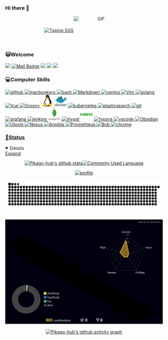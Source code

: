 ### Hi there 👋

<div align="center" style="display: flex; justify-content: center; align-items: center;">
  <a href="https://git.io/typing-svg">
    <img src="https://readme-typing-svg.herokuapp.com?font=Ma+Shan+Zheng&size=30&duration=3800&pause=1500&center=true&vCenter=true&width=435&lines=%E4%BA%BA%E7%94%9F%E5%A4%A9%E5%9C%B0%E9%97%B4%EF%BC%8C%E5%BF%BD%E5%A6%82%E8%BF%9C%E8%A1%8C%E5%AE%A2" alt="Typing SVG">
  </a>
  <img src="https://github.com/Pikago-hub/Pikago-hub/blob/426417d353e10aac2e22d8d001b9b3565f1be8c5/gif/SNJYW.gif?raw=true" width="160" height="90" alt="GIF">
</div>

### 😺Welcome

[![](https://visitor-badge.laobi.icu/badge?page_id=Pikago-hub.Pikago-hub)](https://visitor-badge.laobi.icu/badge?page_id=Pikago-hub.Pikago-hub)
[![Mail Badge](https://img.shields.io/badge/-wuxiaozhu9821@hotmail.com-c14438?style=flat&logo=Gmail&logoColor=white&link=mailto:wuxiaozhu9821@hotmail.com)](mailto:wuxiaozhu9821@hotmail.com)
[![](https://img.shields.io/github/stars/Pikago-hub?color=fefb7b&logo=Undertale)](https://github-readme-stats-git-masterorgs-github-readme-stats-team.vercel.app/api?username=Pikago-hub&include_orgs=true&hide_title=false&hide_border=true&show_icons=true&include_all_commits=true&line_height=20&bg_color=0,EC6C6C,FFD479,FFFC79,73FA79&theme=graywhite&locale=cn)
[![](https://img.shields.io/github/followers/Pikago-hub?color=27da6b&logo=Handshake)](https://github.com/Pikago-hub?tab=followers)
[![](https://img.shields.io/badge/Website-PersonalWebsite-c780fa)](https://www.jerryzywu.com/)

### 💻Computer Skills

<a href="https://github.com" target="_blank"> <img src="https://cdn.jsdelivr.net/gh/devicons/devicon/icons/github/github-original.svg" alt="github" width="40" height="40"/> </a><a href="https://apple.com" target="_blank"> <img src="https://cdn.jsdelivr.net/gh/devicons/devicon/icons/apple/apple-original.svg" alt="macbookpro" width="43" height="43"/> </a><a href="https://www.microsoft.com/en-us/windows" target="_blank"> <img src="https://cdn.jsdelivr.net/gh/devicons/devicon/icons/windows8/windows8-original.svg" alt="bash" width="40" height="40"/> </a><a href="https://www.markdownguide.org/" target="_blank"> <img src="https://cdn.jsdelivr.net/gh/devicons/devicon/icons/markdown/markdown-original.svg" alt="Markdown" width="40" height="40"/> </a><a href="https://react.dev/" target="_blank"> <img src="https://cdn.jsdelivr.net/gh/devicons/devicon/icons/react/react-original.svg" alt="centos" width="40" height="40"/> </a><a href="https://www.vim.org/" target="_blank"> <img src="https://cdn.jsdelivr.net/gh/devicons/devicon/icons/vim/vim-original.svg" alt="Vim" width="40" height="40"/> </a><a href="https://www.javascript.com/" target="_blank"> <img src="https://cdn.jsdelivr.net/gh/devicons/devicon/icons/javascript/javascript-plain.svg" alt="golang" width="40" height="40"/> </a><a href="https://cn.vuejs.org/index.html" target="_blank"> <img src="https://cdn.jsdelivr.net/gh/devicons/devicon/icons/vuejs/vuejs-original.svg" alt="Vue" width="40" height="40"/> </a> <a href="https://www.java.com/en/" target="_blank"> <img src="https://cdn.jsdelivr.net/gh/devicons/devicon/icons/java/java-original.svg" alt="Groovy" width="40" height="40"/> </a> <a href="https://www.linux.org/" target="_blank"> <img src="https://raw.githubusercontent.com/devicons/devicon/master/icons/linux/linux-original.svg" alt="linux" width="40" height="40"/> </a> <a href="https://www.docker.com/" target="_blank"> <img src="https://raw.githubusercontent.com/devicons/devicon/master/icons/docker/docker-original-wordmark.svg" alt="docker" width="40" height="40"/> </a> <a href="https://cplusplus.com/" target="_blank"> <img src="https://cdn.jsdelivr.net/gh/devicons/devicon/icons/cplusplus/cplusplus-original.svg" alt="kubernetes" width="40" height="40"/> </a> <a href="https://www.python.org/" target="_blank"> <img src="https://cdn.jsdelivr.net/gh/devicons/devicon/icons/python/python-original.svg" alt="elasticsearch" width="40" height="40"/> </a> <a href="https://www.mysql.com/" target="_blank"> <img src="https://cdn.jsdelivr.net/gh/devicons/devicon/icons/mysql/mysql-original.svg" alt="git" width="40" height="40"/> </a> <a href="https://html.com/" target="_blank"> <img src="https://cdn.jsdelivr.net/gh/devicons/devicon/icons/html5/html5-original.svg" alt="grafana" width="40" height="40"/> </a> <a href="https://firebase.google.com/" target="_blank"> <img src="https://cdn.jsdelivr.net/gh/devicons/devicon/icons/firebase/firebase-plain.svg" alt="jenkins" width="40" height="40"/> </a> <a href="https://www.mongodb.com/" target="_blank"> <img src="https://raw.githubusercontent.com/devicons/devicon/master/icons/mongodb/mongodb-original-wordmark.svg" alt="mongodb" width="40" height="40"/> </a>
<a href="https://www.figma.com/" target="_blank"> <img src="https://cdn.jsdelivr.net/gh/devicons/devicon/icons/figma/figma-original.svg" alt="mysql" width="40" height="40"/> </a><a href="https://www.nginx.com" target="_blank"> <img src="https://raw.githubusercontent.com/devicons/devicon/master/icons/nginx/nginx-original.svg" alt="nginx" width="40" height="40"/> </a> </a><a href="https://www.tensorflow.org/" target="_blank"> <img src="https://cdn.jsdelivr.net/gh/devicons/devicon/icons/tensorflow/tensorflow-original.svg" alt="typora" width="40" height="40"/> </a><a href="https://code.visualstudio.com/" target="_blank"> <img src="https://cdn.jsdelivr.net/gh/devicons/devicon/icons/vscode/vscode-original.svg" alt="vscode" width="40" height="40"/> </a><a href="https://www.djangoproject.com/" target="_blank"> <img src="https://cdn.jsdelivr.net/gh/devicons/devicon/icons/django/django-plain-wordmark.svg" alt="Obsidian" width="40" height="40"/> </a><a href="https://ubuntu.com/" target="_blank"> <img src="https://cdn.jsdelivr.net/gh/devicons/devicon/icons/ubuntu/ubuntu-plain.svg" alt="Utools" width="40" height="40"/> </a><a href="https://posit.co/products/open-source/rstudio/" target="_blank"> <img src="https://cdn.jsdelivr.net/gh/devicons/devicon/icons/rstudio/rstudio-original.svg" alt="Nexus" width="40" height="40"/> </a><a href="https://developer.android.com/studio" target="_blank"> <img src="https://cdn.jsdelivr.net/gh/devicons/devicon/icons/androidstudio/androidstudio-original.svg" alt="Ansible" width="40" height="40"/> </a><a href="https://redux.js.org/" target="_blank"> <img src="https://cdn.jsdelivr.net/gh/devicons/devicon/icons/redux/redux-original.svg" alt="Prometheus" width="40" height="40"/> </a> <a href="https://www.redhat.com/en" target="_blank"> <img src="https://cdn.jsdelivr.net/gh/devicons/devicon/icons/redhat/redhat-original.svg" alt="Bob" width="40" height="40"/> </a><a href="https://www.google.com/chrome/" target="_blank"> <img src="https://cdn.jsdelivr.net/gh/devicons/devicon/icons/chrome/chrome-original.svg" alt="chrome" width="40" height="40"/>

### 🚀Status

<details open>
<summary>Expand</summary>

<div align="center">

[![Pikago-hub's github stats](https://github-readme-stats-git-masterorgs-github-readme-stats-team.vercel.app/api?username=Pikago-hub&count_private=true&include_orgs=true&hide_title=false&hide_border=true&show_icons=true&include_all_commits=true&line_height=20&bg_color=0,EC6C6C,FFD479,FFFC79,73FA79&theme=graywhite)](https://github-readme-stats-git-masterorgs-github-readme-stats-team.vercel.app/api?username=Pikago-hub&count_private=true&include_orgs=true&hide_title=false&hide_border=true&show_icons=true&include_all_commits=true&line_height=20&bg_color=0,EC6C6C,FFD479,FFFC79,73FA79&theme=graywhite)[![Commonly Used Language](https://github-readme-stats.vercel.app/api/top-langs/?username=Pikago-hub&count_private=true&hide_title=false&hide=c&hide_border=true&layout=compact&bg_color=0,73FA79,73FDFF,D783FF&theme=graywhite)](https://github-readme-stats.vercel.app/api/top-langs/?username=Pikago-hub&count_private=true&hide_title=false&hide=c&hide_border=true&layout=compact&bg_color=0,73FA79,73FDFF,D783FF&theme=graywhite)

[![profile](https://github-profile-trophy.vercel.app/?username=Pikago-hub&theme=algolia&column=8)](https://github-profile-trophy.vercel.app/?username=Pikago-hub&theme=algolia&column=8)

[![snake](https://github.com/Pikago-hub/Pikago-hub/blob/output/github-contribution-grid-snake-dark.svg)](https://raw.githubusercontent.com/Pikago-hub/Pikago-hub/main/assets/github-contribution-grid-snake.svg)

[![github-active](./profile-3d-contrib/profile-night-rainbow.svg)](https://raw.githubusercontent.com/Pikago-hub/Pikago-hub/main/profile-3d-contrib/profile-night-rainbow.svg)

[![Pikago-hub's github activity graph](https://github-readme-activity-graph.cyclic.app/graph?username=Pikago-hub&theme=react-dark)](https://github.com/Pikago-hub/)

</div>

</details>

